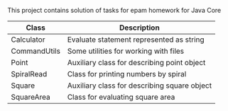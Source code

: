 This project contains solution of tasks for epam homework for Java Core

| Class | Description |
| ----- | ----------- |
| Calculator | Evaluate statement represented as string |
| CommandUtils| Some utilities for working with files |
| Point | Auxiliary class for describing point object |
| SpiralRead | Class for printing numbers by spiral |
| Square | Auxiliary class for describing square object |
| SquareArea | Class for evaluating square area |
